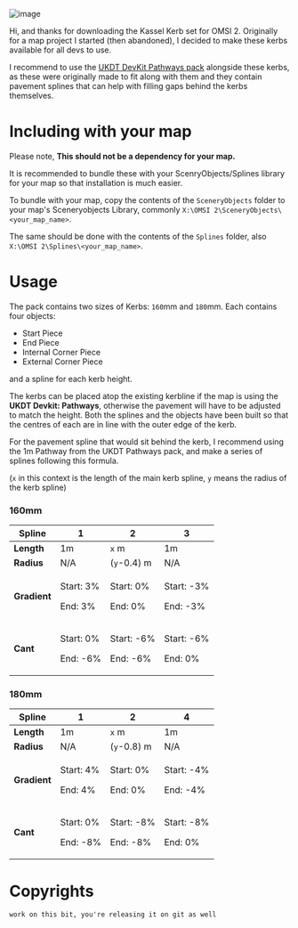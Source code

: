 ![image](https://i.imgur.com/L9mVVWj.png)

Hi, and thanks for downloading the Kassel Kerb set for OMSI 2. Originally for a map project I started (then abandoned), I decided to make these kerbs available for all devs to use.

I recommend to use the [UKDT DevKit Pathways pack](https://fellowsfilm.com/downloads/ukdt-devkit-vol-1-pathways.1578/) alongside these kerbs, as these were originally made to fit along with them and they contain pavement splines that can help with filling gaps behind the kerbs themselves.

# Including with your map

Please note, **This should not be a dependency for your map.**

It is recommended to bundle these with your ScenryObjects/Splines library for your map so that installation is much easier.

To bundle with your map, copy the contents of the `SceneryObjects` folder to your map's Sceneryobjects Library, commonly
```X:\OMSI 2\SceneryObjects\<your_map_name>```.

The same should be done with the contents of the `Splines` folder, also
```X:\OMSI 2\Splines\<your_map_name>```.

# Usage

The pack contains two sizes of Kerbs: `160`mm and `180`mm. Each contains four objects:

- Start Piece
- End Piece
- Internal Corner Piece
- External Corner Piece

and a spline for each kerb height.

The kerbs can be placed atop the existing kerbline if the map is using the **UKDT Devkit: Pathways**, otherwise the pavement will have to be adjusted to match the height. Both the splines and the objects have been built so that the centres of each are in line with the outer edge of the kerb.

For the pavement spline that would sit behind the kerb, I recommend using the 1m Pathway from the UKDT Pathways pack, and make a series of splines following this formula.

(`x` in this context is the length of the main kerb spline, `y` means the radius of the kerb spline)

### 160mm

Spline | 1 | 2 | 3
-- | -- | -- | --
**Length** | 1m | `x` m | 1m 
**Radius** | N/A | (`y`-0.4) m | N/A 
**Gradient** | <p>Start: 3%</p><p>End: 3%</p> | <p>Start: 0%</p><p>End: 0%</p> | <p>Start: -3%</p><p>End: -3%</p> 
**Cant** | <p>Start: 0%</p><p>End: -6%</p> | <p>Start: -6%</p><p>End: -6%</p> | <p>Start: -6%</p><p>End: 0%</p> 

### 180mm

Spline | 1 | 2 | 4
-- | -- | -- | --
**Length** | 1m | `x` m | 1m 
**Radius** | N/A | (`y`-0.8) m | N/A 
**Gradient** | <p>Start: 4%</p><p>End: 4%</p> | <p>Start: 0%</p><p>End: 0%</p> | <p>Start: -4%</p><p>End: -4%</p> 
**Cant** | <p>Start: 0%</p><p>End: -8%</p> | <p>Start: -8%</p><p>End: -8%</p> | <p>Start: -8%</p><p>End: 0%</p> 

# Copyrights

`work on this bit, you're releasing it on git as well`
